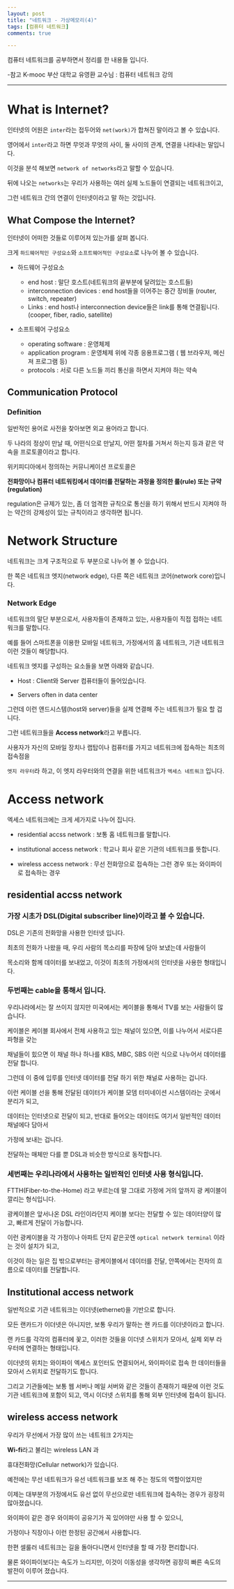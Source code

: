 ```yaml
---
layout: post
title: "네트워크 - 가상메모리(4)"
tags: [컴퓨터 네트워크]
comments: true

---
```


컴퓨터 네트워크를 공부하면서 정리를 한 내용들 입니다.

-참고 K-mooc 부산 대학교 유영환 교수님 : 컴퓨터 네트워크 강의

---

# What is Internet?



인터넷의 어원은 `inter`라는 접두어와 `net(work)`가 합쳐진 말이라고 볼 수 있습니다.

영어에서 `inter`라고 하면 무엇과 무엇의 사이, 둘 사이의 관계, 연결을 나타내는 말입니다.

이것을 분석 해보면 `network of networks`라고 말할 수 있습니다.

뒤에 나오는 `networks`는 우리가 사용하는 여러 실제 노드들이 연결되는 네트워크이고,

그런 네트워크 간의 연결이 인터넷이라고 말 하는 것입니다.

## What Compose the Internet?

인터넷이 어떠한 것들로 이루어져 있는가를 살펴 봅니다.

크게 `하드웨어적인 구성요소`와 `소프트웨어적인 구성요소`로 나누어 볼 수 있습니다.

* 하드웨어 구성요소

	* end host : 말단 호스트(네트워크의 끝부분에 달려있는 호스트들)
	* interconnection devices : end host들을 이어주는 중간 장비들 (router, switch, repeater)
	* Links : end host나 interconnection device들은 link를 통해 연결됩니다.(cooper, fiber, radio, satellite)

* 소프트웨어 구성요소

	* operating software : 운영체제
	* application program : 운영체제 위에 각종 응용프로그램 ( 웹 브라우저, 메신져 프로그램 등)
 	* protocols : 서로 다른 노드들 끼리 통신을 하면서 지켜야 하는 약속 

## Communication Protocol

### Definition

일반적인 용어로 사전을 찾아보면 외교 용어라고 합니다.

두 나라의 정상이 만날 때, 어떤식으로 만날지, 어떤 절차를 거쳐서 하는지 등과 같은 약속을 프로토콜이라고 합니다.

위키피디아에서 정의하는 커뮤니케이션 프로토콜은 

<strong>전화망이나 컴퓨터 네트워킹에서 데이터를 전달하는 과정을 정의한 룰(rule) 또는 규약(regulation)</strong>

regulation은 규제가 있는, 좀 더 엄격한 규칙으로 통신을 하기 위해서 반드시 지켜야 하는 약간의 강제성이 있는 규칙이라고 생각하면 됩니다.


# Network Structure

네트워크는 크게 구조적으로 두 부분으로 나누어 볼 수 있습니다.

한 쪽은 네트워크 엣지(network edge), 다른 쪽은 네트워크 코어(network core)입니다.

### Network Edge

네트워크의 말단 부분으로서, 사용자들이 존재하고 있는, 사용자들이 직접 접하는 네트워크를 말합니다.

예를 들어 스마트폰을 이용한 모바일 네트워크, 가정에서의 홈 네트워크, 기관 네트워크 이런 것들이 해당합니다.

네트워크 엣지를 구성하는 요소들을 보면 아래와 같습니다.

* Host : Client와 Server 컴퓨터들이 들어있습니다.

* Servers often in data center 

그런데 이런 앤드시스템(host와 server)들을 실제 연결해 주는 네트워크가 필요 할 겁니다.

그런 네트워크들을 <strong>Access network</strong>라고 부릅니다.

사용자가 자신의 모바일 장치나 랩탑이나 컴퓨터를 가지고 네트워크에 접속하는 최초의 접속점을

`엣지 라우터`라 하고, 이 엣지 라우터와의 연결을 위한 네트워크가 `엑세스 네트워크` 입니다.

# Access network

엑세스 네트워크에는 크게 세가지로 나누어 집니다.

* residential accss network : 보통 홈 네트워크를 말합니다.

* institutional access network : 학교나 회사 같은 기관의 네트워크를 뜻합니다.

* wireless access network : 무선 전화망으로 접속하는 그런 경우 또는 와이파이로 접속하는 경우

## residential accss network

### 가장 시초가 DSL(Digital subscriber line)이라고 볼 수 있습니다.

DSL은 기존의 전화망을 사용한 인터넷 입니다.

최초의 전화가 나왔을 때, 우리 사람의 목소리를 파장에 담아 보냈는데 사람들이

목소리와 함께 데이터를 보내었고, 이것이 최초의 가정에서의 인터넷을 사용한 형태입니다.

### 두번째는 cable을 통해서 입니다.

우리나라에서는 잘 쓰이지 않지만 미국에서는 케이블을 통해서 TV를 보는 사람들이 많습니다.

케이블은 케이블 회사에서 전체 사용하고 있는 채널이 있으면, 이를 나누어서 서로다른 파형을 갖는

채널들이 힜으면 이 채널 하나 하나를 KBS, MBC, SBS 이런 식으로 나누어서 데이터를 전달 합니다.

그런데 이 중에 입루를 인터넷 데이터를 전달 하기 위한 채널로 사용하는 겁니다.

이런 케이블 선을 통해 전달된 데이터가 케이블 모뎀 터미네이션 시스템이라는 곳에서 분리가 되고,

데이터는 인터넷으로 전달이 되고, 반대로 들어오는 데이터도 여기서 일반적인 데이터 채널에다 담아서

가정에 보내는 겁니다.

전달하는 매체만 다를 뿐 DSL과 비슷한 방식으로 동작합니다.

### 세번째는 우리나라에서 사용하는 일반적인 인터넷 사용 형식입니다.

FTTH(Fiber-to-the-Home) 라고 부르는데 말 그대로 가정에 거의 앞까지 광 케이블이 깔리는 형식입니다.

광케이블은 앞서나온 DSL 라인이라던지 케이블 보다는 전달할 수 있는 데이터양이 많고, 빠르게 전달이 가능합니다.

이런 광케이블을 각 가정이나 아파트 단지 같은곳엔 `optical network terminal` 이라는 것이 설치가 되고,

이것이 하는 일은 집 밖으로부터는 광케이블에서 데이터를 전달, 안쪽에서는 전자의 흐름으로 데이터를 전달합니다.

## Institutional access network 

일반적으로 기관 네트워크는 이더넷(ethernet)을 기반으로 합니다.

모든 랜카드가 이더넷은 아니지만, 보통 우리가 말하는 랜 카드를 이더넷이라고 합니다.

랜 카드를 각각의 컴퓨터에 꽃고, 이러한 것들을 이더넷 스위치가 모아서, 실제 외부 라우터에 연결하는 형태입니다.

이더넷의 위치는 와이파이 엑세스 포인터도 연결되어서, 와이파이로 접속 한 데이터들을 모아서 스위치로 전달하기도 합니다. 

그리고 기관들에는 보통 웹 서버나 메일 서버와 같은 것들이 존재하기 때문에 이런 것도 기관 네트워크에 포함이 되고, 역시 이더넷 스위치를 통해 외부 인터넷에 접속이 됩니다.

## wireless access network

우리가 무선에서 가장 많이 쓰는 네트워크 2가지는

<strong>Wi-fi</strong>라고 불리는 wireless LAN 과

휴대전화망(Cellular network)가 있습니다.

예전에는 무선 네트워크가 유선 네트워크를 보조 해 주는 정도의 역할이었지만

이제는 대부분의 가정에서도 유선 없이 무선으로만 네트워크에 접속하는 경우가 굉장히 많아졌습니다.

와이파이 같은 경우 와이파이 공유기가 꼭 있어야만 사용 할 수 있으니,

가정이나 직장이나 이런 한정된 공간에서 사용합니다.

한편 셀룰러 네트워크는 길을 돌아다니면서 인터넷을 할 때 가장 편리합니다.

물론 와이파이보다는 속도가 느리지만, 이것이 이동성을 생각하면 굉장히 빠른 속도의 발전이 이루어 졌습니다.

---
